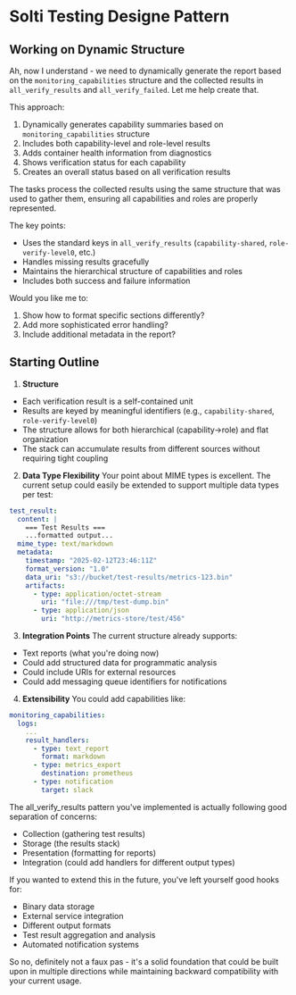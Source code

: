 # Solti Testing Designe Pattern

## Working on Dynamic Structure

Ah, now I understand - we need to dynamically generate the report based on the `monitoring_capabilities` structure and the collected results in `all_verify_results` and `all_verify_failed`. Let me help create that.

This approach:

1. Dynamically generates capability summaries based on `monitoring_capabilities` structure
2. Includes both capability-level and role-level results
3. Adds container health information from diagnostics
4. Shows verification status for each capability
5. Creates an overall status based on all verification results

The tasks process the collected results using the same structure that was used to gather them, ensuring all capabilities and roles are properly represented.

The key points:

- Uses the standard keys in `all_verify_results` (`capability-shared`, `role-verify-level0`, etc.)
- Handles missing results gracefully
- Maintains the hierarchical structure of capabilities and roles
- Includes both success and failure information

Would you like me to:

1. Show how to format specific sections differently?
2. Add more sophisticated error handling?
3. Include additional metadata in the report?

## Starting Outline

1. **Structure**

- Each verification result is a self-contained unit
- Results are keyed by meaningful identifiers (e.g., `capability-shared`, `role-verify-level0`)
- The structure allows for both hierarchical (capability->role) and flat organization
- The stack can accumulate results from different sources without requiring tight coupling

2. **Data Type Flexibility**
Your point about MIME types is excellent. The current setup could easily be extended to support multiple data types per test:

```yaml
test_result:
  content: |
    === Test Results ===
    ...formatted output...
  mime_type: text/markdown
  metadata:
    timestamp: "2025-02-12T23:46:11Z"
    format_version: "1.0"
    data_uri: "s3://bucket/test-results/metrics-123.bin"
    artifacts:
      - type: application/octet-stream
        uri: "file:///tmp/test-dump.bin"
      - type: application/json
        uri: "http://metrics-store/test/456"
```

3. **Integration Points**
The current structure already supports:

- Text reports (what you're doing now)
- Could add structured data for programmatic analysis
- Could include URIs for external resources
- Could add messaging queue identifiers for notifications

4. **Extensibility**
You could add capabilities like:

```yaml
monitoring_capabilities:
  logs:
    ...
    result_handlers:
      - type: text_report
        format: markdown
      - type: metrics_export
        destination: prometheus
      - type: notification
        target: slack
```

The all_verify_results pattern you've implemented is actually following good separation of concerns:

- Collection (gathering test results)
- Storage (the results stack)
- Presentation (formatting for reports)
- Integration (could add handlers for different output types)

If you wanted to extend this in the future, you've left yourself good hooks for:

- Binary data storage
- External service integration
- Different output formats
- Test result aggregation and analysis
- Automated notification systems

So no, definitely not a faux pas - it's a solid foundation that could be built upon in multiple directions while maintaining backward compatibility with your current usage.
